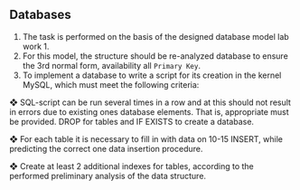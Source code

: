 ## Databases

  1. The task is performed on the basis of the designed database model lab work 1.
  2. For this model, the structure should be re-analyzed database to ensure the 3rd normal form, availability all `Primary Key`.
  3. To implement a database to write a script for its creation in the kernel MySQL, which must meet the following criteria:
 
  ❖ SQL-script can be run several times in a row and at this should not result in errors due to existing ones database elements. That is, appropriate must be provided. DROP for    tables and IF EXISTS to create a database.
  
  ❖ For each table it is necessary to fill in with data on 10-15 INSERT, while predicting the correct one data insertion procedure.
  
  ❖ Create at least 2 additional indexes for tables, according to the performed preliminary analysis of the data structure. 
